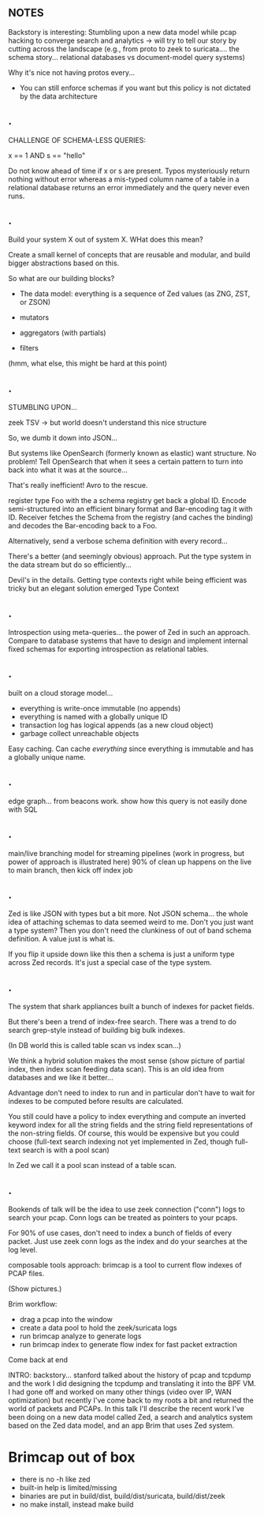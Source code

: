 ## NOTES

Backstory is interesting: Stumbling upon a new data model while pcap hacking to converge search and analytics
-> will try to tell our story by cutting across the landscape (e.g., from proto to zeek to suricata.... the schema story... relational databases vs document-model query systems)

Why it's nice not having protos every...
 - You can still enforce schemas if you want but this policy is not dictated by the data architecture

## .

CHALLENGE OF SCHEMA-LESS QUERIES:

x == 1 AND s == "hello"

Do not know ahead of time if x or s are present.  Typos mysteriously return nothing without error whereas a mis-typed column name of a table in a relational database returns an error immediately and the query never even runs.

## .

Build your system X out of system X.  WHat does this mean?

Create a small kernel of concepts that are reusable and modular, and build bigger abstractions based on this.  

So what are our building blocks?

- The data model: everything is a sequence of Zed values (as ZNG, ZST, or ZSON)

- mutators

- aggregators (with partials)

- filters

(hmm, what else, this might be hard at this point)

## .

STUMBLING UPON...

zeek TSV -> but world doesn't understand this nice structure

So, we dumb it down into JSON...  <ex>

But systems like OpenSearch (formerly known as elastic) want structure.  No problem!  Tell OpenSearch that when it sees a certain pattern to turn into back into what it was at the source...

<picture of Foo turned into Bar with signaling to turn the Bar back into a Foo>

That's really inefficient!  Avro to the rescue.

register type Foo with the a schema registry get back a global ID.  Encode semi-structured into an efficient binary format and Bar-encoding tag it with ID.  Receiver fetches the Schema from the registry (and caches the binding) and decodes the Bar-encoding back to a Foo.

Alternatively, send a verbose schema definition with every record...

There's a better (and seemingly obvious) approach.  Put the type system in the data stream but do so efficiently...

Devil's in the details.  Getting type contexts right while being efficient was tricky but an elegant solution emerged Type Context
<explain all this about zng>

## .

Introspection using meta-queries... the power of Zed in such an approach.
Compare to database systems that have to design and implement internal fixed schemas for exporting introspection as relational tables.

## .

built on a cloud storage model...
- everything is write-once immutable (no appends)
- everything is named with a globally unique ID
- transaction log has logical appends (as a new cloud object)
- garbage collect unreachable objects

Easy caching.  Can cache *everything* since everything is immutable and has a globally unique name.

## .

edge graph... from beacons work.
show how this query is not easily done with SQL

## .

main/live branching model for streaming pipelines
(work in progress, but power of approach is illustrated here)
90% of clean up happens on the live to main branch, then kick off index job

## .

Zed is like JSON with types but a bit more.
Not JSON schema... the whole idea of attaching schemas to data seemed weird to me.  Don't you just want a type system?  Then you don't need the clunkiness of out of band schema definition.  A value just is what is.

If you flip it upside down like this then a schema is just a uniform type across Zed records.  It's just a special case of the type system.

## .

The system that shark appliances built a bunch of indexes for packet fields.

But there's been a trend of index-free search.
There was a trend to do search grep-style instead of building big bulk indexes.

(In DB world this is called table scan vs index scan...)

We think a hybrid solution makes the most sense (show picture of partial index, then index scan feeding data scan). This is an old idea from databases and we like it better...

Advantage don't need to index to run and in particular don't have to wait for indexes to be computed before results are calculated.  

You still could have a policy to index everything and compute an inverted keyword index for all the string fields and the string field representations of the non-string fields.  Of course, this would be expensive but you could choose (full-text search indexing not yet implemented in Zed, though full-text search is with a pool scan)

In Zed we call it a pool scan instead of a table scan.

## .

Bookends of talk will be the idea to use zeek connection ("conn") logs to search your pcap.
Conn logs can be treated as pointers to your pcaps.

For 90% of use cases, don't need to index a bunch of fields of every packet.  Just use zeek conn logs as the index and do your searches at the log level.

composable tools approach: brimcap is a tool to current flow indexes of PCAP files.

(Show pictures.)

Brim workflow:
  - drag a pcap into the window
  - create a data pool to hold the zeek/suricata logs
  - run brimcap analyze to generate logs
  - run brimcap index to generate flow index for fast packet extraction

Come back at end

INTRO:
backstory... stanford talked about the history of pcap and tcpdump and the work I did designing the tcpdump and translating it into the BPF VM.
I had gone off and worked on many other things (video over IP, WAN optimization) but recently I've come back to my roots a bit and returned the world of packets and PCAPs.
In this talk I'll describe the recent work I've been doing on a new data model called Zed, a search and analytics system based on the Zed data model, and an app Brim that uses Zed system.

# Brimcap out of box

* there is no -h like zed
* built-in help is limited/missing
* binaries are put in build/dist, build/dist/suricata, build/dist/zeek
* no make install, instead make build
